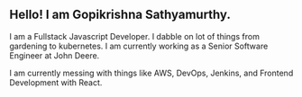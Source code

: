 ## Hello! I am Gopikrishna Sathyamurthy. 

I am a Fullstack Javascript Developer. I dabble on lot of things from gardening to kubernetes.
I am currently working as a Senior Software Engineer at John Deere.

I am currently messing with things like AWS, DevOps, Jenkins, and Frontend Development with React.
